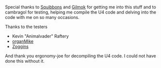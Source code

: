 Special thanks to [Squibbons](https://www.twitch.tv/squibbons) and [Gilmok](https://github.com/Gilmok) for getting me into this stuff
and to cambragol for testing, helping me compile the U4 code and delving into the code with me on so many occasions.

Thanks to the testers
* Kevin "Animalvader" Raftery
* [organMike](https://www.twitch.tv/organMike)
* [Zoggins](https://www.twitch.tv/zoggins)

And thank you ergonomy-joe for decompiling the U4 code. I could not have done this without it.

